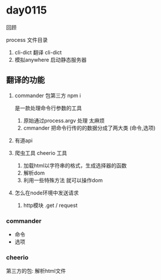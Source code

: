# day0115

回顾

process 文件目录

1. cli-dict 翻译  cli-dict 
2. 模拟anywhere 启动静态服务器

## 翻译的功能

1. commander 包第三方 npm i 

   是一款处理命令行参数的工具

   1. 原始通过process.argv 处理 太麻烦
   2. cmmander 把命令行传的的数据分成了两大类 (命令,选项)

2. 有道api 

3. 爬虫工具 cheerio 工具 

   1. 加载html以字符串的格式，生成选择器的函数
   2. 解析dom
   3. 利用一些特殊方法 就可以操作dom 

4. 怎么在node环境中发送请求 

   1. http模块 .get / request

### commander

- 命令
- 选项

### cheerio

第三方的包:  解析html文件